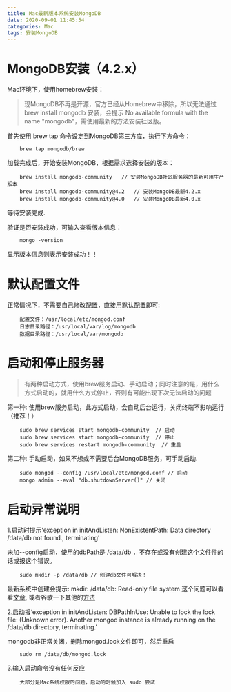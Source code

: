 ```yaml
---
title: Mac最新版本系统安装MongoDB
date: 2020-09-01 11:45:54
categories: Mac
tags: 安装MongoDB
---
```


# MongoDB安装（4.2.x）

Mac环境下，使用homebrew安装：
> 现MongoDB不再是开源，官方已经从Homebrew中移除，所以无法通过 brew install mongodb 安装，会提示 No available formula with the name "mongodb"，需使用最新的方法安装社区版。

首先使用 brew tap 命令设定到MongoDB第三方库，执行下方命令：

```
    brew tap mongodb/brew
```

加载完成后，开始安装MongoDB，根据需求选择安装的版本：

```
    brew install mongodb-community   // 安装MongoDB社区服务器的最新可用生产版本
    brew install mongodb-community@4.2   // 安装MongoDB最新4.2.x
    brew install mongodb-community@4.0   // 安装MongoDB最新4.0.x
```

等待安装完成.

验证是否安装成功，可输入查看版本信息：

```
    mongo -version
```

显示版本信息则表示安装成功！！

# 默认配置文件

正常情况下，不需要自己修改配置，直接用默认配置即可:

```
    配置文件：/usr/local/etc/mongod.conf
    日志目录路径：/usr/local/var/log/mongodb
    数据目录路径：/usr/local/var/mongodb
```

# 启动和停止服务器
> 有两种启动方式，使用brew服务启动、手动启动；同时注意的是，用什么方式启动的，就用什么方式停止，否则有可能出现下次无法启动的问题

第一种: 使用brew服务启动，此方式启动，会自动后台运行，关闭终端不影响运行（推荐！）

```
    sudo brew services start mongodb-community  // 启动
    sudo brew services start mongodb-community  // 停止
    sudo brew services restart mongodb-community  // 重启
```

第二种: 手动启动，如果不想或不需要后台MongoDB服务，可手动启动.

```
    sudo mongod --config /usr/local/etc/mongod.conf // 启动
    mongo admin --eval "db.shutdownServer()" // 关闭
```

# 启动异常说明

1.启动时提示‘exception in initAndListen: NonExistentPath: Data directory /data/db not found., terminating’

未加--config启动，使用的dbPath是 /data/db ，不存在或没有创建这个文件件的话或报这个错误。

```
    sudo mkdir -p /data/db // 创建db文件可解决！
```

最新系统中创建会提示: mkdir: /data/db: Read-only file system 
这个问题可以看看[文章](https://xuezenghui.com/posts/update-catalina-bug/), 或者谷歌一下其他的[方法](https://blog.csdn.net/nightwishh/article/details/102535869)

2.启动报‘exception in initAndListen: DBPathInUse: Unable to lock the lock file: (Unknown error). Another mongod instance is already running on the /data/db directory, terminating.’

mongodb非正常关闭，删除mongod.lock文件即可，然后重启

```
    sudo rm /data/db/mongod.lock
```

3.输入启动命令没有任何反应

```
    大部分是Mac系统权限的问题，启动的时候加入 sudo 尝试
```